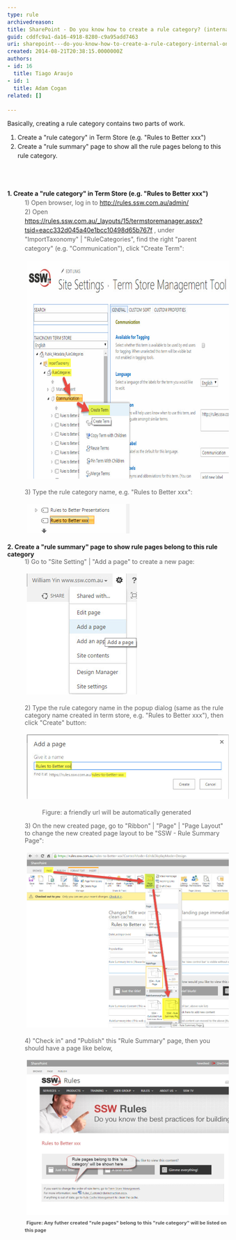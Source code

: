 ```yaml
---
type: rule
archivedreason: 
title: SharePoint - Do you know how to create a rule category? (internal only)
guid: cddfc9a1-da16-4918-8280-c9a95add7463
uri: sharepoint---do-you-know-how-to-create-a-rule-category-internal-only
created: 2014-08-21T20:38:15.0000000Z
authors:
- id: 16
  title: Tiago Araujo
- id: 1
  title: Adam Cogan
related: []

---
```



<p>​​Basically, creating a rule category contains two parts of work.<br></p><ol><li><span style="line-height:20.8px;">Create a "rule category" in Term Store (e.g. "Rules to Better xxx")</span><br></li><li><span style="line-height:20.8px;">Create a "rule summary" page to show all the rule pages belong​​ to this rule category.</span><br></li></ol><p><span style="line-height:20.8px;"></span></p>
<br><excerpt class='endintro'></excerpt><br>
<blockquote style="margin:0px 0px 0px 40px;border:none;padding:0px;"><br></blockquote><div> 
   <span style="line-height:21px;"><span style="line-height:20.8px;"><strong>1. Create a "rule category" in Term Store (e.g. "Rules to Better xxx")</strong></span><strong> ​</strong>
      <br></span></div><blockquote style="margin:0px 0px 0px 40px;border:none;padding:0px;"><div><span style="line-height:21px;">1) Open browser, log in to <a href="/admin/">http://rules.ssw.com.au/admin/​</a><br></span></div><div> 
      <span style="line-height:21px;">2) ​Open ​​<a href="/_layouts/15/termstoremanager.aspx?tsid=eacc332d045a40e1bcc10498d65b767f">https://rules.ssw.com.au/_layouts/15/termstoremanager.aspx?tsid=eacc332d045a40e1bcc10498d65b767f​</a> , under "ImportTaxonomy" | "RuleCategories", find the right "parent category" (e.g. "Communication"), click "Create Term":</span></div><dl class="ssw15-rteElement-ImageArea"> 
      <img src="rulecategor1.jpg" alt="rulecategor1.jpg" style="margin:5px;width:713px;height:500px;" /> 
      <br> 
   </dl><dl class="ssw15-rteElement-ImageArea">3) Type the rule category name, e.g. "Rules to Better xxx":</dl><dl class="ssw15-rteElement-ImageArea"> 
      <img src="rulecategor2.jpg" alt="rulecategor2.jpg" style="margin:5px;" /> 
      <br> 
   </dl></blockquote>
<strong>2. ​</strong><strong>Create a "rule summary" page to show rule pages belong​ to this rule category</strong>
<blockquote style="margin:0px 0px 0px 40px;border:none;padding:0px;"><div>1) Go to "Site Setting" | "Add a page" to create a new page:</div><dl class="ssw15-rteElement-ImageArea">
      <img src="rulecategor3.jpg" alt="rulecategor3.jpg" style="margin:5px;" />
      <br>
   </dl><div>2) Type the rule category name in the popup dialog (same as the rule category name created in term store, e.g. "Rules to Better xxx"), then click "Create" button:</div><dl class="ssw15-rteElement-ImageArea">
      <img src="rulecategor4.jpg" alt="rulecategor4.jpg" style="margin:5px;" />
   </dl><dd class="ssw15-rteElement-FigureNormal">Figure: a friendly url will be automatically generated</dd><dl class="ssw15-rteElement-ImageArea">3) On the new created page, go to "Ribbon" | "Page" | "Page Layout" to change the new created page layout to be "SSW - Rule Summary Page":</dl><dl class="ssw15-rteElement-ImageArea"> 
      <img src="rulecategor5.jpg" alt="rulecategor5.jpg" style="margin:5px;width:808px;" /> 
      <br> 
   </dl><dl class="ssw15-rteElement-ImageArea">4) "Check in" and "Publish" this "Rule Summary"​ page, then you should have a page like below,</dl><dl class="ssw15-rteElement-ImageArea"> 
      <img src="rulecategor6.jpg" alt="rulecategor6.jpg" style="margin:5px;width:808px;" /> <span style="color:#555555;font-size:11px;font-weight:bold;">Figure: Any futher created "rule pages" belong to this "rule category" will be listed on this page</span><span style="color:#555555;font-size:11px;font-weight:bold;">
         <dl class="ssw15-rteElement-ImageArea">
            <span style="color:#555555;font-size:11px;font-weight:bold;"></span></dl></span></dl></blockquote><div><br></div>


